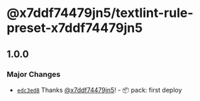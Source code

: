 # @x7ddf74479jn5/textlint-rule-preset-x7ddf74479jn5

## 1.0.0

### Major Changes

- [`edc3ed8`](https://github.com/x7ddf74479jn5/configs/commit/edc3ed8855f107353f55be3906d4092d976e8134) Thanks [@x7ddf74479jn5](https://github.com/x7ddf74479jn5)! - 📦 pack: first deploy
